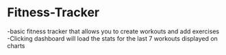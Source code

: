 # Fitness-Tracker

-basic fitness tracker that allows you to create workouts and add exercises
-Clicking dashboard will load the stats for the last 7 workouts displayed on charts
